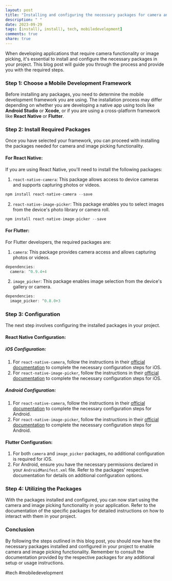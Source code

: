 ```yaml
---
layout: post
title: "Installing and configuring the necessary packages for camera and image picking"
description: " "
date: 2023-09-29
tags: [install), install), tech, mobiledevelopment]
comments: true
share: true
---
```


When developing applications that require camera functionality or image picking, it's essential to install and configure the necessary packages in your project. This blog post will guide you through the process and provide you with the required steps.

### Step 1: Choose a Mobile Development Framework

Before installing any packages, you need to determine the mobile development framework you are using. The installation process may differ depending on whether you are developing a native app using tools like **Android Studio** or **Xcode**, or if you are using a cross-platform framework like **React Native** or **Flutter**.

### Step 2: Install Required Packages

Once you have selected your framework, you can proceed with installing the packages needed for camera and image picking functionality.

#### For React Native:

If you are using React Native, you'll need to install the following packages:

1. `react-native-camera`: This package allows access to device cameras and supports capturing photos or videos.
```javascript
npm install react-native-camera --save
```
2. `react-native-image-picker`: This package enables you to select images from the device's photo library or camera roll.
```javascript
npm install react-native-image-picker --save
```

#### For Flutter:

For Flutter developers, the required packages are:

1. `camera`: This package provides camera access and allows capturing photos or videos.
```dart
dependencies:
  camera: ^0.9.4+4
```
2. `image_picker`: This package enables image selection from the device's gallery or camera.
```dart
dependencies:
  image_picker: ^0.8.0+3
```

### Step 3: Configuration

The next step involves configuring the installed packages in your project.

#### React Native Configuration:

##### iOS Configuration:
1. For `react-native-camera`, follow the instructions in their [official documentation](https://react-native-camera.github.io/react-native-camera/docs/installation) to complete the necessary configuration steps for iOS.
2. For `react-native-image-picker`, follow the instructions in their [official documentation](https://github.com/react-native-image-picker/react-native-image-picker#install) to complete the necessary configuration steps for iOS.

##### Android Configuration:
1. For `react-native-camera`, follow the instructions in their [official documentation](https://react-native-camera.github.io/react-native-camera/docs/installation) to complete the necessary configuration steps for Android.
2. For `react-native-image-picker`, follow the instructions in their [official documentation](https://github.com/react-native-image-picker/react-native-image-picker#install) to complete the necessary configuration steps for Android.

#### Flutter Configuration:

1. For both `camera` and `image_picker` packages, no additional configuration is required for iOS.
2. For Android, ensure you have the necessary permissions declared in your `AndroidManifest.xml` file. Refer to the packages' respective documentation for details on additional configuration options.

### Step 4: Utilizing the Packages

With the packages installed and configured, you can now start using the camera and image picking functionality in your application. Refer to the documentation of the specific packages for detailed instructions on how to interact with them in your project.

### Conclusion

By following the steps outlined in this blog post, you should now have the necessary packages installed and configured in your project to enable camera and image picking functionality. Remember to consult the documentation provided by the respective packages for any additional setup or usage instructions.

#tech #mobiledevelopment